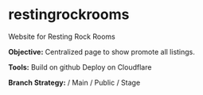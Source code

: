 # restingrockrooms
Website for Resting Rock Rooms

**Objective:**
Centralized page to show promote all listings.

**Tools:**
Build on github
Deploy on Cloudflare

**Branch Strategy:**
/ Main
  / Public
  / Stage
